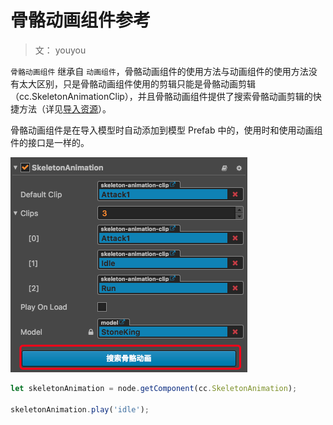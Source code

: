 # 骨骼动画组件参考

> 文： youyou

`骨骼动画组件` 继承自 `动画组件`，骨骼动画组件的使用方法与动画组件的使用方法没有太大区别，只是骨骼动画组件使用的剪辑只能是骨骼动画剪辑（cc.SkeletonAnimationClip），并且骨骼动画组件提供了搜索骨骼动画剪辑的快捷方法（详见[导入资源](import-model)）。

骨骼动画组件是在导入模型时自动添加到模型 Prefab 中的，使用时和使用动画组件的接口是一样的。

![skeleton-animation](img/search-skeleton-animation.png)

```js
let skeletonAnimation = node.getComponent(cc.SkeletonAnimation);

skeletonAnimation.play('idle');
```
